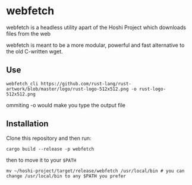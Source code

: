 # webfetch

webfetch is a headless utility apart of the Hoshi Project which downloads files from the web

webfetch is meant to be a more modular, powerful and fast alternative to the old C-written wget.

## Use

```
webfetch_cli https://github.com/rust-lang/rust-artwork/blob/master/logo/rust-logo-512x512.png -o rust-logo-512x512.png
```

ommiting -o would make you type the output file 

## Installation

Clone this repository and then run:
```
cargo build --release -p webfetch
```
then to move it to your `$PATH`
```
mv ~/hoshi-project/target/release/webfetch /usr/local/bin # you can change /usr/local/bin to any $PATH you prefer
```
